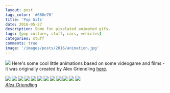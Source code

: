 ```yaml
---
layout: post
tags_color: '#666e76'
title: 'Pop Gifs'
date: 2016-05-27
description: Some fun pixelated animated gifs.
tags: [pop culture, stuff, cars, vehicles]
categories: stuff
comments: true
image: '/images/posts/2016/animation.jpg'
---
```

![](/images/posts/2016/animation.jpg)
Here's some cool little animations based on some videogame and films - it was originally created by Alex Griendling [here](https://dribbble.com/alexgriendling).

<div class="gallery-box">
  <div class="gallery">
  	<img src="/images/posts/2016/animation-1.gif" loading="lazy">
  	<img src="/images/posts/2016/animation-2.gif" loading="lazy">
  	<img src="/images/posts/2016/animation-3.gif" loading="lazy">
  	<img src="/images/posts/2016/animation-4.gif" loading="lazy">
  	<img src="/images/posts/2016/animation-5.gif" loading="lazy">
  	<img src="/images/posts/2016/animation-6.gif" loading="lazy">
  	<img src="/images/posts/2016/animation-7.gif" loading="lazy">
  	<img src="/images/posts/2016/animation-8.gif" loading="lazy">
  	<img src="/images/posts/2016/animation-9.gif" loading="lazy">
  	<img src="/images/posts/2016/animation-10.gif" loading="lazy">
  	<img src="/images/posts/2016/animation-11.gif" loading="lazy">
  	<img src="/images/posts/2016/animation-12.gif" loading="lazy">
  </div>
  <em><a href="https://dribbble.com/alexgriendling" target="_blank">Alex Griendling</a></em>
</div>
